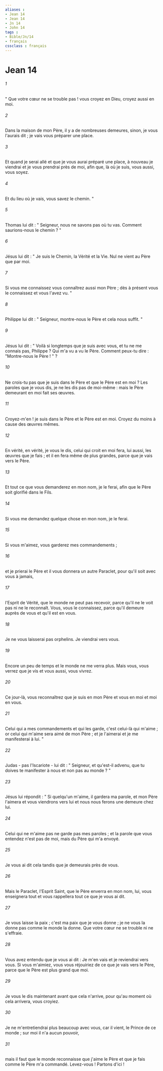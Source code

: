 ```yaml
---
aliases : 
- Jean 14
- Jean 14
- Jn 14
- John 14
tags : 
- Bible/Jn/14
- français
cssclass : français
---
```


# Jean 14

###### 1
" Que votre cœur ne se trouble pas ! vous croyez en Dieu, croyez aussi en moi. 
###### 2
Dans la maison de mon Père, il y a de nombreuses demeures, sinon, je vous l'aurais dit ; je vais vous préparer une place. 
###### 3
Et quand je serai allé et que je vous aurai préparé une place, à nouveau je viendrai et je vous prendrai près de moi, afin que, là où je suis, vous aussi, vous soyez. 
###### 4
Et du lieu où je vais, vous savez le chemin. " 
###### 5
Thomas lui dit : " Seigneur, nous ne savons pas où tu vas. Comment saurions-nous le chemin ? " 
###### 6
Jésus lui dit : " Je suis le Chemin, la Vérité et la Vie. Nul ne vient au Père que par moi. 
###### 7
Si vous me connaissez vous connaîtrez aussi mon Père ; dès à présent vous le connaissez et vous l'avez vu. " 
###### 8
Philippe lui dit : " Seigneur, montre-nous le Père et cela nous suffit. " 
###### 9
Jésus lui dit : " Voilà si longtemps que je suis avec vous, et tu ne me connais pas, Philippe ? Qui m'a vu a vu le Père. Comment peux-tu dire : "Montre-nous le Père ! " ? 
###### 10
Ne crois-tu pas que je suis dans le Père et que le Père est en moi ? Les paroles que je vous dis, je ne les dis pas de moi-même : mais le Père demeurant en moi fait ses œuvres. 
###### 11
Croyez-m'en ! je suis dans le Père et le Père est en moi. Croyez du moins à cause des œuvres mêmes. 
###### 12
En vérité, en vérité, je vous le dis, celui qui croit en moi fera, lui aussi, les œuvres que je fais ; et il en fera même de plus grandes, parce que je vais vers le Père. 
###### 13
Et tout ce que vous demanderez en mon nom, je le ferai, afin que le Père soit glorifié dans le Fils. 
###### 14
Si vous me demandez quelque chose en mon nom, je le ferai. 
###### 15
Si vous m'aimez, vous garderez mes commandements ; 
###### 16
et je prierai le Père et il vous donnera un autre Paraclet, pour qu'il soit avec vous à jamais, 
###### 17
l'Esprit de Vérité, que le monde ne peut pas recevoir, parce qu'il ne le voit pas ni ne le reconnaît. Vous, vous le connaissez, parce qu'il demeure auprès de vous et qu'il est en vous. 
###### 18
Je ne vous laisserai pas orphelins. Je viendrai vers vous. 
###### 19
Encore un peu de temps et le monde ne me verra plus. Mais vous, vous verrez que je vis et vous aussi, vous vivrez. 
###### 20
Ce jour-là, vous reconnaîtrez que je suis en mon Père et vous en moi et moi en vous. 
###### 21
Celui qui a mes commandements et qui les garde, c'est celui-là qui m'aime ; or celui qui m'aime sera aimé de mon Père ; et je l'aimerai et je me manifesterai à lui. " 
###### 22
Judas - pas l'Iscariote - lui dit : " Seigneur, et qu'est-il advenu, que tu doives te manifester à nous et non pas au monde ? " 
###### 23
Jésus lui répondit : " Si quelqu'un m'aime, il gardera ma parole, et mon Père l'aimera et vous viendrons vers lui et nous nous ferons une demeure chez lui. 
###### 24
Celui qui ne m'aime pas ne garde pas mes paroles ; et la parole que vous entendez n'est pas de moi, mais du Père qui m'a envoyé. 
###### 25
Je vous ai dit cela tandis que je demeurais près de vous. 
###### 26
Mais le Paraclet, l'Esprit Saint, que le Père enverra en mon nom, lui, vous enseignera tout et vous rappellera tout ce que je vous ai dit. 
###### 27
Je vous laisse la paix ; c'est ma paix que je vous donne ; je ne vous la donne pas comme le monde la donne. Que votre cœur ne se trouble ni ne s'effraie. 
###### 28
Vous avez entendu que je vous ai dit : Je m'en vais et je reviendrai vers vous. Si vous m'aimiez, vous vous réjouiriez de ce que je vais vers le Père, parce que le Père est plus grand que moi. 
###### 29
Je vous le dis maintenant avant que cela n'arrive, pour qu'au moment où cela arrivera, vous croyiez. 
###### 30
Je ne m'entretiendrai plus beaucoup avec vous, car il vient, le Prince de ce monde ; sur moi il n'a aucun pouvoir, 
###### 31
mais il faut que le monde reconnaisse que j'aime le Père et que je fais comme le Père m'a commandé. Levez-vous ! Partons d'ici ! 
